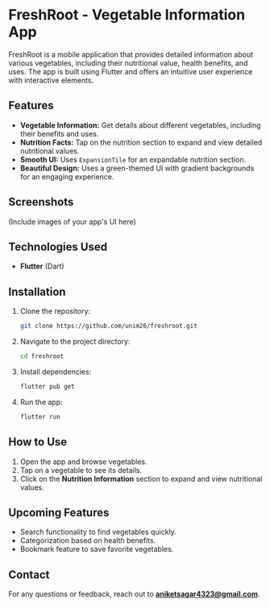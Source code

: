 # FreshRoot - Vegetable Information App

FreshRoot is a mobile application that provides detailed information about various vegetables, including their nutritional value, health benefits, and uses. The app is built using Flutter and offers an intuitive user experience with interactive elements.

## Features
- **Vegetable Information:** Get details about different vegetables, including their benefits and uses.
- **Nutrition Facts:** Tap on the nutrition section to expand and view detailed nutritional values.
- **Smooth UI:** Uses `ExpansionTile` for an expandable nutrition section.
- **Beautiful Design:** Uses a green-themed UI with gradient backgrounds for an engaging experience.

## Screenshots
(Include images of your app's UI here)

## Technologies Used
- **Flutter** (Dart)

## Installation
1. Clone the repository:
   ```sh
   git clone https://github.com/unim26/freshroot.git
   ```
2. Navigate to the project directory:
   ```sh
   cd freshroot
   ```
3. Install dependencies:
   ```sh
   flutter pub get
   ```
4. Run the app:
   ```sh
   flutter run
   ```

## How to Use
1. Open the app and browse vegetables.
2. Tap on a vegetable to see its details.
3. Click on the **Nutrition Information** section to expand and view nutritional values.

## Upcoming Features
- Search functionality to find vegetables quickly.
- Categorization based on health benefits.
- Bookmark feature to save favorite vegetables.


## Contact
For any questions or feedback, reach out to **aniketsagar4323@gmail.com**.

